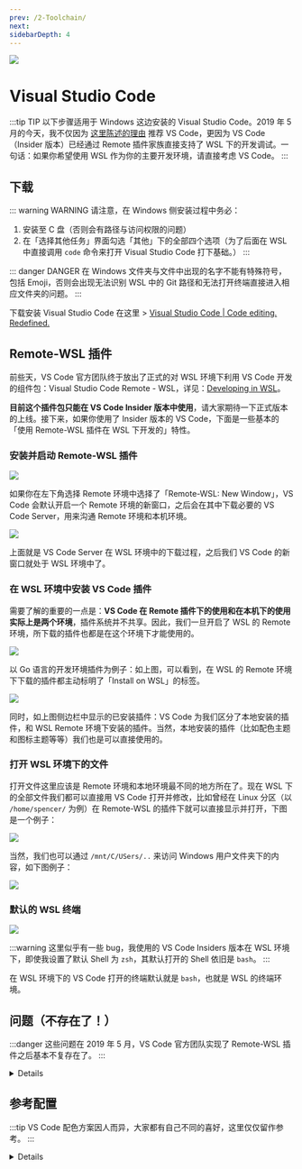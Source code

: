 ```yaml
---
prev: /2-Toolchain/
next: 
sidebarDepth: 4
---
```


![](https://i.loli.net/2019/05/13/5cd96b08b7f1f38773.png)

# Visual Studio Code

:::tip TIP
以下步骤适用于 Windows 这边安装的 Visual Studio Code。2019 年 5 月的今天，我不仅因为 [这里陈述的理由](https://sspai.com/post/47719) 推荐 VS Code，更因为 VS Code（Insider 版本）已经通过 Remote 插件家族直接支持了 WSL 下的开发调试。一句话：如果你希望使用 WSL 作为你的主要开发环境，请直接考虑 VS Code。
:::

## 下载

::: warning WARNING
请注意，在 Windows 侧安装过程中务必：

1. 安装至 C 盘（否则会有路径与访问权限的问题）
2. 在「选择其他任务」界面勾选「其他」下的全部四个选项（为了后面在 WSL 中直接调用 `code` 命令来打开 Visual Studio Code 打下基础。）
:::

::: danger DANGER
在 Windows 文件夹与文件中出现的名字不能有特殊符号，包括 Emoji，否则会出现无法识别 WSL 中的 Git 路径和无法打开终端直接进入相应文件夹的问题。
:::

下载安装 Visual Studio Code 在这里 > [Visual Studio Code | Code editing.
Redefined.](https://code.visualstudio.com/)

## Remote-WSL 插件 <Badge text="new" vertical="middle"/><Badge text="preview" type="error" vertical="middle"/>

前些天，VS Code 官方团队终于放出了正式的对 WSL 环境下利用 VS Code 开发的组件包：Visual Studio Code Remote - WSL，详见：[Developing in WSL](https://code.visualstudio.com/docs/remote/wsl#_debugging-in-wsl)。

**目前这个插件包只能在 VS Code Insider 版本中使用**，请大家期待一下正式版本的上线。接下来，如果你使用了 Insider 版本的 VS Code，下面是一些基本的「使用 Remote-WSL 插件在 WSL 下开发的」特性。

### 安装并启动 Remote-WSL 插件 <Badge text="new" vertical="middle"/>

![](https://i.loli.net/2019/05/13/5cd9614ee52a165502.png)

如果你在左下角选择 Remote 环境中选择了「Remote-WSL: New Window」，VS Code 会默认开启一个 Remote 环境的新窗口，之后会在其中下载必要的 VS Code Server，用来沟通 Remote 环境和本机环境。

![](https://i.loli.net/2019/05/13/5cd960502089983105.png)

上面就是 VS Code Server 在 WSL 环境中的下载过程，之后我们 VS Code 的新窗口就处于 WSL 环境中了。

### 在 WSL 环境中安装 VS Code 插件 <Badge text="new" vertical="middle"/>

需要了解的重要的一点是：**VS Code 在 Remote 插件下的使用和在本机下的使用实际上是两个环境**，插件系统并不共享。因此，我们一旦开启了 WSL 的 Remote 环境，所下载的插件也都是在这个环境下才能使用的。

![](https://i.loli.net/2019/05/13/5cd96250991ec71091.png)

以 Go 语言的开发环境插件为例子：如上图，可以看到，在 WSL 的 Remote 环境下下载的插件都主动标明了「Install on WSL」的标签。

![](https://i.loli.net/2019/05/13/5cd962da8d67558603.png)

同时，如上图侧边栏中显示的已安装插件：VS Code 为我们区分了本地安装的插件，和 WSL Remote 环境下安装的插件。当然，本地安装的插件（比如配色主题和图标主题等等）我们也是可以直接使用的。

### 打开 WSL 环境下的文件 <Badge text="new" vertical="middle"/>

打开文件这里应该是 Remote 环境和本地环境最不同的地方所在了。现在 WSL 下的全部文件我们都可以直接用 VS Code 打开并修改，比如曾经在 Linux 分区（以 `/home/spencer/` 为例）在 Remote-WSL 的插件下就可以直接显示并打开，下图是一个例子：

![](https://i.loli.net/2019/05/13/5cd965adeb6f377829.png)

当然，我们也可以通过 `/mnt/C/USers/..` 来访问 Windows 用户文件夹下的内容，如下图例子：

![](https://i.loli.net/2019/05/13/5cd965aeaf68710972.png)

### 默认的 WSL 终端 <Badge text="new" vertical="middle"/>

![](https://i.loli.net/2019/05/13/5cd965adcbe5b68941.png)

:::warning
这里似乎有一些 bug，我使用的 VS Code Insiders 版本在 WSL 环境下，即使我设置了默认 Shell 为 `zsh`，其默认打开的 Shell 依旧是 `bash`。
:::

在 WSL 环境下的 VS Code 打开的终端默认就是 `bash`，也就是 WSL 的终端环境。

## 问题（不存在了！）<Badge text="deprecated" type="error" vertical="middle"/>

:::danger
这些问题在 2019 年 5 月，VS Code 官方团队实现了 Remote-WSL 插件之后基本不复存在了。
:::

<details>

~~目前存在的一个问题是：VSCode 和 WSL 侧的工具链兼容性都很糟糕（除了 Node.js），都需要一定的配置才能丝滑工作。这也是一个当前微软 VSCode 各大语言插件组和 WSL 开发组都知道并在解决的问题（参考 [VSCode Python 插件 Issue #67](https://github.com/Microsoft/vscode-python/issues/67)）。~~

~~由于 WSL 是一个 Runtime 环境，而 VSCode 只和 Windows 侧的组件进行沟通，因此当前一个比较好的解决方法是：在 Windows 侧手动创建一些脚本帮助 VSCode 和 WSL 侧安装的组件沟通。[详见 Python 配置板块。](/3-VSCode/3-3-Python.html)~~

</details>

## 参考配置 <Badge text="deprecated" type="error" vertical="middle"/>

:::tip
VS Code 配色方案因人而异，大家都有自己不同的喜好，这里仅仅留作参考。
:::

<details>

![](https://i.loli.net/2019/01/01/5c2aecf7acc1d.png)

为了方便参考，我使用的 Visual Studio Code 具体配置如下：

- 字体：

  - 附带有 Cursive 的字体叫做 Operator Mono，它是一个 $200 的付费字体，需要单独购买。
  - 推荐免费开源的字体 - 下载地址：[Sarasa Gothic / 更纱黑体 / 更紗黑體 / 更紗ゴシック](https://github.com/be5invis/Sarasa-Gothic)

```json
{
    "editor.fontFamily": "'Operator Mono', 'Iosevka', 'Sarasa Mono T SC', monospace"
}
```

- 主题配色：

  - [Cobalt2 Theme for VS Code](https://github.com/wesbos/cobalt2-vscode)

```json
{
    "workbench.colorTheme": "Cobalt2"
}
```

- 图标方案：

```json
{
    "workbench.iconTheme": "material-icon-theme"
}
```

</details>